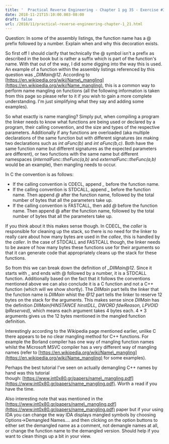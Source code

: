 ```yaml
---
title: '  Practical Reverse Engineering - Chapter 1 pg 35 - Exercise #3'
date: 2018-11-21T15:10:00.003-08:00
draft: false
url: /2018/11/practical-reverse-engineering-chapter-1_21.html
---
```


Question: In some of the assembly listings, the function name has a @ prefix followed by a number. Explain when and why this decoration exists.


So first off I should clarify that technically the @ symbol isn't a prefix as described in the book but is rather a suffix which is part of the function's name. With that out of the way, I did some digging into the way this is used. An example of a function within the assembly listings referenced by this question was _\_DllMain@12_. According to [https://en.wikipedia.org/wiki/Name\_mangling](https://en.wikipedia.org/wiki/Name_mangling), this is a common way to perform name mangling on functions (all the following information is taken from this page so please refer to it if you wish to gain a more complete understanding. I'm just simplifying what they say and adding some examples).

So what exactly is name mangling? Simply put, when compiling a program the linker needs to know what functions are being used or declared by a program, their calling convention, and the size and types of the respective parameters. Additionally if any functions are overloaded (aka multiple declarations of the same function but with different signatures (ex making two declarations such as _int aFunc(b)_ and _int aFunc(b,c)_. Both have the same function name but different signatures as the expected parameters are different), or two functions with the same name but different namespaces (_internalFunc::theFunc(a,b)_ and _externalFunc::theFunc(a,b)_ would be an example), then mangling needs to occur.

In C the convention is as follows:

*   If the calling convention is CDECL, append _\__ before the function name.
*   If the calling convention is STDCALL, append _\__ before the function name. Then append _@_ after the function name, followed by the total number of bytes that all the parameters take up.
*   If the calling convention is FASTCALL, then add _@_ before the function name. Then append @ after the function name, followed by the total number of bytes that all the parameters take up.

If you think about it this makes sense though. In CDECL, the _caller_ is responsible for cleaning up the stack, so there is no need for the linker to really care about how many bytes are used in the _callee_, this is handled by the _caller_. In the case of STDCALL and FASTCALL though, the linker needs to be aware of how many bytes these functions use for their arguments so that it can generate code that appropriately cleans up the stack for these functions.

So from this we can break down the definition of _\_DllMain@12_. Since it starts with \_ and ends with @ followed by a number, it is a STDCALL function. Additionally based on the fact that it follows the conventions mentioned above we can also conclude it is a C function and not a C++ function (which will we show shortly). The _DllMain_ part tells the linker that the function name is _DllMain_ whist the _@12_ part tells the linker to reserve 12 bytes on the stack for the arguments. This makes sense since _DllMain_ has the definition _DllMain(HINSTANCE hinstDLL, DWORD fdwReason, LPVOID lpReserved),_ which means each argument takes 4 bytes each. 4 \* 3 arguments gives us the 12 bytes mentioned in the mangled function definition.

Interestingly according to the Wikipedia page mentioned earlier, unlike C there appears to be no clear mangling method for C++ functions. For example the Borland compiler has one way of mangling function names whilst the Microsoft MSVC compiler has a very different way of mangling names (refer to [https://en.wikipedia.org/wiki/Name\_mangling](https://en.wikipedia.org/wiki/Name_mangling) for some examples).

Perhaps the best tutorial I've seen on actually demangling C++ names by hand was this tutorial though: [https://www.int0x80.gr/papers/name\_mangling.pdf](https://www.int0x80.gr/papers/name_mangling.pdf). Worth a read if you have the time.

Also interesting note that was mentioned in the [https://www.int0x80.gr/papers/name\_mangling.pdf](https://www.int0x80.gr/papers/name_mangling.pdf) paper but if your using IDA you can change the way IDA displays mangled symbols by choosing Options->Demangled Names.... and then clicking on the option buttons to either set the demangled name as a comment, not demangle names at all, or change the function name to the demangled version. Should help if you want to clean things up a bit in your view.